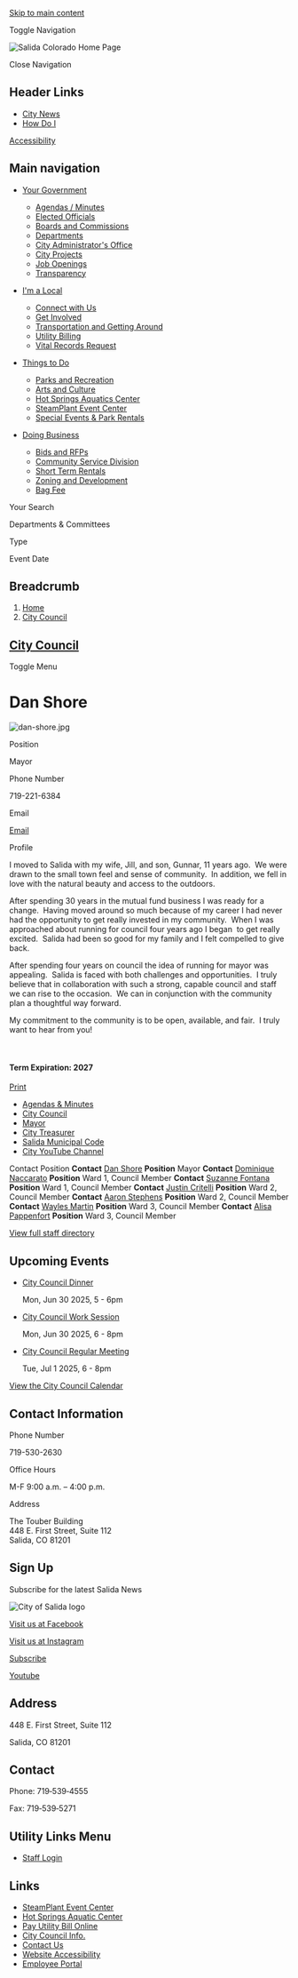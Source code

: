 [Skip to main content](https://www.cityofsalida.com/elected-citycouncil/directory-listing/dan-shore/)

Toggle Navigation

![Salida Colorado Home Page](https://www.cityofsalida.com/themes/custom/salidaco/salidaco_theme/logo.png)

Close Navigation

## Header Links

- [City News](https://www.cityofsalida.com/administration/page/city-news "City News")
- [How Do I](https://www.cityofsalida.com/administration/page/how-do-i)

[Accessibility](https://www.cityofsalida.com/administration/page/accessibility-resources)

## Main navigation

- [Your Government](https://www.cityofsalida.com/your-government)
  
  - [Agendas / Minutes](https://www.cityofsalida.com/meetings)
  - [Elected Officials](https://www.cityofsalida.com/elected "Elected Officials")
  - [Boards and Commissions](https://www.cityofsalida.com/bc "Boards and Commissions")
  - [Departments](https://cityofsalida.com/administration/page/departments "City Departments")
  - [City Administrator's Office](https://www.cityofsalida.com/administration/page/city-administrators-office "City Administrator's Office")
  - [City Projects](https://www.cityofsalida.com/administration/page/city-projects "City Projects")
  - [Job Openings](https://www.cityofsalida.com/jobs)
  - [Transparency](https://www.cityofsalida.com/administration/page/transparency "Transparency")
- [I'm a Local](https://www.cityofsalida.com/community)
  
  - [Connect with Us](https://www.cityofsalida.com/community/page/connect-us)
  - [Get Involved](https://www.cityofsalida.com/community/page/get-involved "Get Involved")
  - [Transportation and Getting Around](https://www.cityofsalida.com/community/page/transportation-and-getting-around "Transportation and Getting Around")
  - [Utility Billing](https://www.cityofsalida.com/community/page/utility-billing "Utility Billing")
  - [Vital Records Request](https://www.cityofsalida.com/community/page/vital-records-request "Vital Records Request")
- [Things to Do](https://www.cityofsalida.com/things-to-do)
  
  - [Parks and Recreation](https://www.cityofsalida.com/parksrec "Parks and Recreation")
  - [Arts and Culture](https://www.cityofsalida.com/artsculture "Arts and Culture")
  - [Hot Springs Aquatics Center](https://www.cityofsalida.com/aquaticcenter)
  - [SteamPlant Event Center](https://www.cityofsalida.com/artsculture-steamplant "SteamPlant Event Center")
  - [Special Events &amp; Park Rentals](https://www.cityofsalida.com/parksrec/page/salida-special-events-and-park-or-facility-rentals "Events & Rentals")
- [Doing Business](https://www.cityofsalida.com/business)
  
  - [Bids and RFPs](https://www.cityofsalida.com/administration/page/bids-and-rfps "Bids and RFPs")
  - [Community Service Division](https://www.cityofsalida.com/police/page/community-service-division "Community Service Division")
  - [Short Term Rentals](https://www.cityofsalida.com/clerk/page/short-term-rentals "Short Term Rentals")
  - [Zoning and Development](https://www.cityofsalida.com/commdev/page/zoning-development "Zoning and Development")
  - [Bag Fee](https://www.cityofsalida.com/clerk/page/bag-fee)

Your Search

Departments &amp; Committees

Type

Event Date

## Breadcrumb

1. [Home](https://www.cityofsalida.com)
2. [City Council](https://www.cityofsalida.com/elected-citycouncil)

## [City Council](https://www.cityofsalida.com/elected-citycouncil)

Toggle Menu

# Dan Shore

![](https://www.cityofsalida.com/sites/g/files/vyhlif12621/files/styles/directory_listings_body_with_photo/public/media/elected-citycouncil/image/66/dan-shore.jpg?itok=-wijhDLF "dan-shore.jpg")

Position

Mayor

Phone Number

719-221-6384

Email

[Email](https://www.cityofsalida.com/email-contact/node/7451/field_email "Email Dan  Shore (opens in a new window)")

Profile

I moved to Salida with my wife, Jill, and son, Gunnar, 11 years ago.  We were drawn to the small town feel and sense of community.  In addition, we fell in love with the natural beauty and access to the outdoors.

After spending 30 years in the mutual fund business I was ready for a change.  Having moved around so much because of my career I had never had the opportunity to get really invested in my community.  When I was approached about running for council four years ago I began  to get really excited.  Salida had been so good for my family and I felt compelled to give back.

After spending four years on council the idea of running for mayor was appealing.  Salida is faced with both challenges and opportunities.  I truly believe that in collaboration with such a strong, capable council and staff we can rise to the occasion.  We can in conjunction with the community plan a thoughtful way forward.

My commitment to the community is to be open, available, and fair.  I truly want to hear from you!

 

#### Term Expiration: 2027

[Print](https://www.cityofsalida.com/print/pdf/node/7451)

- [Agendas &amp; Minutes](https://www.cityofsalida.com/meetings?field_smart_date_value_1=&field_smart_date_end_value=&combine=&department=All&boards-commissions=41156)
- [City Council](https://www.cityofsalida.com/elected-citycouncil/page/city-council)
- [Mayor](https://www.cityofsalida.com/elected/page/mayor)
- [City Treasurer](https://www.cityofsalida.com/elected/page/city-treasurer)
- [Salida Municipal Code](https://library.municode.com/co/salida/codes/code_of_ordinances "(opens in a new window)")
- [City YouTube Channel](https://www.youtube.com/channel/UCmmG6TTREbWPiGhQK_Jy1Ig "(opens in a new window)")

Contact Position **Contact** [Dan Shore](https://www.cityofsalida.com/elected-citycouncil/directory-listing/dan-shore) **Position** Mayor **Contact** [Dominique Naccarato](https://www.cityofsalida.com/elected-citycouncil/directory-listing/dominique-naccarato) **Position** Ward 1, Council Member **Contact** [Suzanne Fontana](https://www.cityofsalida.com/elected-citycouncil/directory-listing/suzanne-fontana-0) **Position** Ward 1, Council Member **Contact** [Justin Critelli](https://www.cityofsalida.com/elected-citycouncil/directory-listing/justin-critelli) **Position** Ward 2, Council Member **Contact** [Aaron Stephens](https://www.cityofsalida.com/elected-citycouncil/directory-listing/aaron-stephens) **Position** Ward 2, Council Member **Contact** [Wayles Martin](https://www.cityofsalida.com/elected-citycouncil/directory-listing/wayles-martin) **Position** Ward 3, Council Member **Contact** [Alisa Pappenfort](https://www.cityofsalida.com/elected-citycouncil/directory-listing/alisa-pappenfort) **Position** Ward 3, Council Member

[View full staff directory](https://www.cityofsalida.com/directory)

## Upcoming Events

- [City Council Dinner](https://www.cityofsalida.com/elected-citycouncil/page/city-council-dinner-35)
  
  Mon, Jun 30 2025, 5 - 6pm
- [City Council Work Session](https://www.cityofsalida.com/elected-citycouncil/page/city-council-work-session-0)
  
  Mon, Jun 30 2025, 6 - 8pm
- [City Council Regular Meeting](https://www.cityofsalida.com/elected-citycouncil/page/city-council-regular-meeting-1)
  
  Tue, Jul 1 2025, 6 - 8pm

[View the City Council Calendar](https://www.cityofsalida.com/calendar?boards-commissions=41156)

## Contact Information

Phone Number

719-530-2630

Office Hours

M-F 9:00 a.m. – 4:00 p.m.

Address

The Touber Building  
448 E. First Street, Suite 112  
Salida, CO 81201

## Sign Up

Subscribe for the latest Salida News

![City of Salida logo](https://www.cityofsalida.com/themes/custom/salidaco/salidaco_theme/dist/images/footer/logo-white.png)

[Visit us at Facebook](https://www.facebook.com/CityofSalida "(opens in a new window)")

[Visit us at Instagram](https://www.instagram.com/salidaparksandrec "(opens in a new window)")

[Subscribe](https://www.cityofsalida.com/administration/page/salida-standard-newsletter)

[Youtube](https://www.youtube.com/channel/UCmmG6TTREbWPiGhQK_Jy1Ig/videos "(opens in a new window)")

## Address

448 E. First Street, Suite 112

Salida, CO 81201

## Contact

Phone: 719‑539‑4555

Fax: 719‑539‑5271

## Utility Links Menu

- [Staff Login](https://www.cityofsalida.com/login?current=)

## Links

- [SteamPlant Event Center](https://www.cityofsalida.com/artsculture-steamPlant)
- [Hot Springs Aquatic Center](https://www.cityofsalida.com/aquaticcenter)
- [Pay Utility Bill Online](https://salidaco.municipalonlinepayments.com/salidaco/utilities "(opens in a new window)")
- [City Council Info.](https://www.cityofsalida.com/elected-citycouncil/page/city-council)
- [Contact Us](https://www.cityofsalida.com/contact-us)
- [Website Accessibility](https://www.cityofsalida.com/administration/page/website-accessibility)
- [Employee Portal](https://workforcenow.adp.com/public/index.htm "(opens in a new window)")